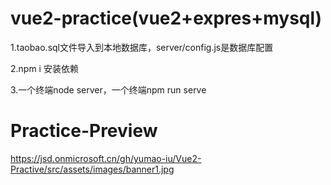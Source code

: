 # vue2-practice(vue2+expres+mysql)

1.taobao.sql文件导入到本地数据库，server/config.js是数据库配置

2.npm i 安装依赖

3.一个终端node server，一个终端npm run serve

# Practice-Preview

https://jsd.onmicrosoft.cn/gh/yumao-iu/Vue2-Practive/src/assets/images/banner1.jpg
